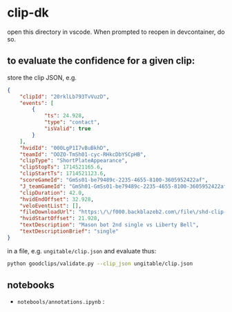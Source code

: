 # clip-dk


open this directory in vscode. When prompted to reopen in devcontainer, do so. 

## to evaluate the confidence for a given clip:
 store the clip JSON, e.g. 
```json
{
    "clipId": "20rklLb793TvVuzD",
    "events": [
        {
            "ts": 24.928,
            "type": "contact",
            "isValid": true
        }
    ],
    "hvidId": "000LgP1I7vBuBkhD",
    "teamId": "OOZO-TmSh01-cyc-RHkcDbYSCpHB",
    "clipType": "ShortPlateAppearance",
    "clipStopTs": 1714521165.6,
    "clipStartTs": 1714521123.6,
    "scoreGameId": "GmSs01-be79489c-2235-4655-8100-3605952422af",
    "J_teamGameId": "GmSh01-GmSs01-be79489c-2235-4655-8100-3605952422af",
    "clipDuration": 42.0,
    "hvidEndOffset": 32.928,
    "veloEventList": [],
    "fileDownloadUrl": "https:\/\/f000.backblazeb2.com\/file\/shd-clip-23\/20240430ul__bot2__20rklLb793TvVuzD",
    "hvidStartOffset": 21.928,
    "textDescription": "Mason bot 2nd single vs Liberty Bell",
    "textDescriptionBrief": "single"
}
```
in a file, e.g. `ungitable/clip.json` and evaluate thus:

```sh
python goodclips/validate.py --clip_json ungitable/clip.json
```

## notebooks

- `notebools/annotations.ipynb` : 
